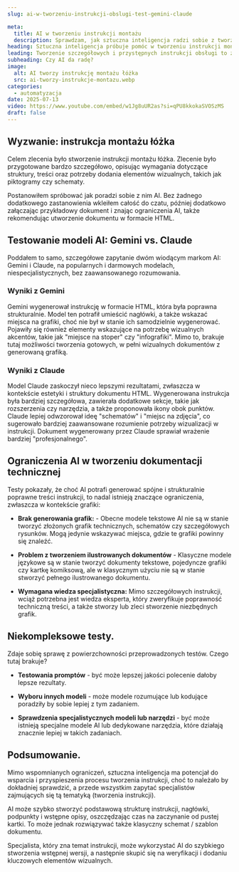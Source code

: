 ```yaml
---
slug: ai-w-tworzeniu-instrukcji-obslugi-test-gemini-claude

meta:
  title: AI w tworzeniu instrukcji montażu
  description: Sprawdzam, jak sztuczna inteligencja radzi sobie z tworzeniem instrukcji montażu bez specjalnego przygotowania.
heading: Sztuczna inteligencja próbuje pomóc w tworzeniu instrukcji montażu łóżka.
leading: Tworzenie szczegółowych i przystępnych instrukcji obsługi to zadanie wymagające precyzji, wiedzy technicznej i często umiejętności wizualnych. W dobie dynamicznego rozwoju sztucznej inteligencji pojawia się pytanie - czy AI może wspierać, a nawet samodzielnie tworzyć takie dokumenty? Postanowiłem to sprawdzić, testując możliwości Gemini i Claude w generowaniu instrukcji z elementami HTML.
subheading: Czy AI da radę?
image:
  alt: AI tworzy instrukcję montażu łóżka
  src: ai-tworzy-instrukcje-montazu.webp
categories:
  - automatyzacja
date: 2025-07-13
video: https://www.youtube.com/embed/w1Jg8uUR2as?si=qPU8kkokaSVOSzMS
draft: false
---
```


## Wyzwanie: instrukcja montażu łóżka

Celem zlecenia było stworzenie instrukcji montażu łóżka. Zlecenie było przygotowane bardzo szczegółowo, opisując wymagania dotyczące struktury, treści oraz potrzeby dodania elementów wizualnych, takich jak piktogramy czy schematy.

Postanowiłem spróbować jak poradzi sobie z nim AI. Bez żadnego dodatkowego zastanowienia wkleiłem całość do czatu, później dodatkowo załączając przykładowy dokument i znając ograniczenia AI, także rekomendując utworzenie dokumentu w formacie HTML.

## Testowanie modeli AI: Gemini vs. Claude

Poddałem to samo, szczegółowe zapytanie dwóm wiodącym markom AI: Gemini i Claude, na popularnych i darmowych modelach, niespecjalistycznych, bez zaawansowanego rozumowania.

### Wyniki z Gemini

Gemini wygenerował instrukcję w formacie HTML, która była poprawna strukturalnie. Model ten potrafił umieścić nagłówki, a także wskazać miejsca na grafiki, choć nie był w stanie ich samodzielnie wygenerować. Pojawiły się również elementy wskazujące na potrzebę wizualnych akcentów, takie jak "miejsce na stoper" czy "infografiki". Mimo to, brakuje tutaj możliwości tworzenia gotowych, w pełni wizualnych dokumentów z generowaną grafiką.

### Wyniki z Claude

Model Claude zaskoczył nieco lepszymi rezultatami, zwłaszcza w kontekście estetyki i struktury dokumentu HTML. Wygenerowana instrukcja była bardziej szczegółowa, zawierała dodatkowe sekcje, takie jak rozszerzenia czy narzędzia, a także proponowała ikony obok punktów. Claude lepiej odwzorował ideę "schematów" i "miejsc na zdjęcia", co sugerowało bardziej zaawansowane rozumienie potrzeby wizualizacji w instrukcji. Dokument wygenerowany przez Claude sprawiał wrażenie bardziej "profesjonalnego".

## Ograniczenia AI w tworzeniu dokumentacji technicznej

Testy pokazały, że choć AI potrafi generować spójne i strukturalnie poprawne treści instrukcji, to nadal istnieją znaczące ograniczenia, zwłaszcza w kontekście grafiki:

- **Brak generowania grafik:** - Obecne modele tekstowe AI nie są w stanie tworzyć złożonych grafik technicznych, schematów czy szczegółowych rysunków. Mogą jedynie wskazywać miejsca, gdzie te grafiki powinny się znaleźć.

- **Problem z tworzeniem ilustrowanych dokumentów** - Klasyczne modele językowe są w stanie tworzyć dokumenty tekstowe, pojedyncze grafiki czy kartkę komiksową, ale w klasycznym użyciu nie są w stanie stworzyć pełnego ilustrowanego dokumentu.

- **Wymagana wiedza specjalistyczna:** Mimo szczegółowych instrukcji, wciąż potrzebna jest wiedza eksperta, który zweryfikuje poprawność techniczną treści, a także stworzy lub zleci stworzenie niezbędnych grafik.

## Niekompleksowe testy.

Zdaje sobię sprawę z powierzchowności przeprowadzonych testów. Czego tutaj brakuje?

- **Testowania promptów** - być może lepszej jakości polecenie dałoby lepsze rezultaty.

- **Wyboru innych modeli** - może modele rozumujące lub kodujące poradziły by sobie lepiej z tym zadaniem.

- **Sprawdzenia specjalistycznych modeli lub narzędzi** - być może istnieją specjalne modele AI lub dedykowane narzędzia, które działają znacznie lepiej w takich zadaniach.

## Podsumowanie.

Mimo wspomnianych ograniczeń, sztuczna inteligencja ma potencjał do wsparcia i przyspieszenia procesu tworzenia instrukcji, choć to należało by dokładniej sprawdzić, a przede wszystkim zapytać specjalistów zajmujących się tą tematyką (tworzenia instrukcji).

AI może szybko stworzyć podstawową strukturę instrukcji, nagłówki, podpunkty i wstępne opisy, oszczędzając czas na zaczynanie od pustej kartki. To może jednak rozwiązywać także klasyczny schemat / szablon dokumentu.

Specjalista, który zna temat instrukcji, może wykorzystać AI do szybkiego stworzenia wstępnej wersji, a następnie skupić się na weryfikacji i dodaniu kluczowych elementów wizualnych.
